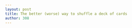 ```yaml
---
layout: post
title: The better (worse) way to shuffle a deck of cards
author: 308
---
```


<!-- 

Problem: shufle a deck of cards such that the final permutation is uniformly distributed across all permutations

Method:

Explaination:

Relation to MCMC (MC, MC)

MCMC (Properties, Mixing time etc.)

Deadline : 15th Aug 2021
 -->

